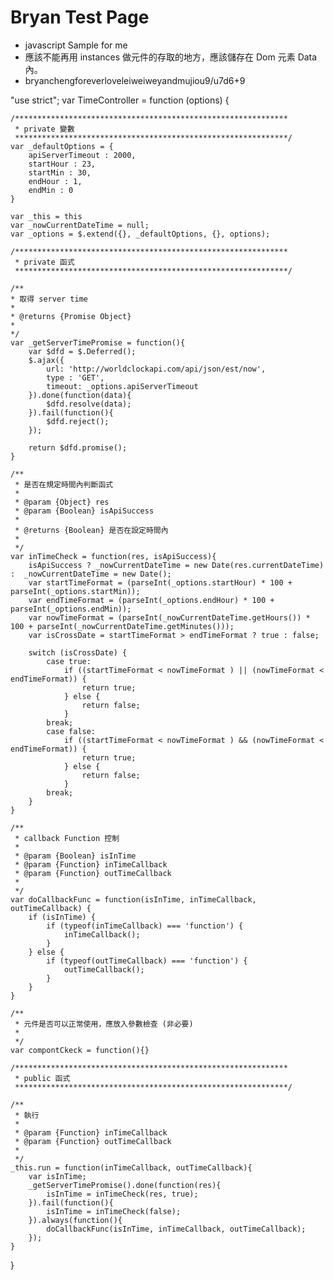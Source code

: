Bryan Test Page
=========
* javascript Sample for me
* 應該不能再用 instances 做元件的存取的地方，應該儲存在 Dom 元素 Data 內。
* bryanchengforeverloveleiweiweyandmujiou9/u7d6+9





"use strict";
var TimeController = function (options) {


    /*************************************************************
     * private 變數
     *************************************************************/
    var _defaultOptions = {
        apiServerTimeout : 2000,
        startHour : 23,
        startMin : 30,
        endHour : 1,
        endMin : 0
    }

    var _this = this
    var _nowCurrentDateTime = null;
    var _options = $.extend({}, _defaultOptions, {}, options);

    /*************************************************************
     * private 函式
     *************************************************************/
    
    /**
    * 取得 server time 
    * 
    * @returns {Promise Object}
    * 
    */ 
    var _getServerTimePromise = function(){
        var $dfd = $.Deferred();
        $.ajax({
            url: 'http://worldclockapi.com/api/json/est/now',
            type : 'GET',
            timeout: _options.apiServerTimeout  
        }).done(function(data){
            $dfd.resolve(data);
        }).fail(function(){
            $dfd.reject();
        });

        return $dfd.promise();
    }

    /**
     * 是否在規定時間內判斷函式
     * 
     * @param {Object} res 
     * @param {Boolean} isApiSuccess 
     * 
     * @returns {Boolean} 是否在設定時間內
     * 
     */
    var inTimeCheck = function(res, isApiSuccess){
        isApiSuccess ? _nowCurrentDateTime = new Date(res.currentDateTime) :  _nowCurrentDateTime = new Date();
        var startTimeFormat = (parseInt(_options.startHour) * 100 + parseInt(_options.startMin));
        var endTimeFormat = (parseInt(_options.endHour) * 100 + parseInt(_options.endMin));
        var nowTimeFormat = (parseInt(_nowCurrentDateTime.getHours()) * 100 + parseInt(_nowCurrentDateTime.getMinutes()));
        var isCrossDate = startTimeFormat > endTimeFormat ? true : false;

        switch (isCrossDate) {
            case true:
                if ((startTimeFormat < nowTimeFormat ) || (nowTimeFormat < endTimeFormat)) {
                    return true;
                } else {
                    return false;
                }
            break;
            case false: 
                if ((startTimeFormat < nowTimeFormat ) && (nowTimeFormat < endTimeFormat)) {
                    return true;
                } else {
                    return false;
                }
            break;
        }
    }

    /**
     * callback Function 控制
     * 
     * @param {Boolean} isInTime 
     * @param {Function} inTimeCallback 
     * @param {Function} outTimeCallback 
     * 
     */
    var doCallbackFunc = function(isInTime, inTimeCallback, outTimeCallback) {
        if (isInTime) {
            if (typeof(inTimeCallback) === 'function') {
                inTimeCallback();
            }
        } else {
            if (typeof(outTimeCallback) === 'function') {
                outTimeCallback();
            }
        }
    }

    /**
     * 元件是否可以正常使用，應放入參數檢查 (非必要)
     * 
     */
    var compontCkeck = function(){}

    /*************************************************************
     * public 函式
     *************************************************************/

    /**
     * 執行
     * 
     * @param {Function} inTimeCallback
     * @param {Function} outTimeCallback
     * 
     */
    _this.run = function(inTimeCallback, outTimeCallback){
        var isInTime;
        _getServerTimePromise().done(function(res){
            isInTime = inTimeCheck(res, true); 
        }).fail(function(){
            isInTime = inTimeCheck(false);
        }).always(function(){
            doCallbackFunc(isInTime, inTimeCallback, outTimeCallback);
        });
    }
}
